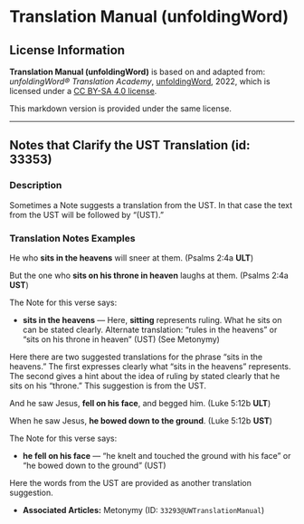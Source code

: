 # Translation Manual (unfoldingWord)

## License Information

**Translation Manual (unfoldingWord)** is based on and adapted from: _unfoldingWord® Translation Academy_, [unfoldingWord](https://unfoldingword.org/utw), 2022, which is licensed under a [CC BY-SA 4.0 license](https://creativecommons.org/licenses/by-sa/4.0/legalcode.en).

This markdown version is provided under the same license.



--------------------------------

## Notes that Clarify the UST Translation (id: 33353)

### Description

Sometimes a Note suggests a translation from the UST. In that case the text from the UST will be followed by “(UST).”

### Translation Notes Examples

He who **sits in the heavens** will sneer at them. (Psalms 2:4a **ULT**)

But the one who **sits on his throne in heaven** laughs at them. (Psalms 2:4a **UST**)

The Note for this verse says:

* **sits in the heavens** — Here, **sitting** represents ruling. What he sits on can be stated clearly. Alternate translation: “rules in the heavens” or “sits on his throne in heaven” (UST) (See Metonymy)

Here there are two suggested translations for the phrase “sits in the heavens.” The first expresses clearly what “sits in the heavens” represents. The second gives a hint about the idea of ruling by stated clearly that he sits on his “throne.” This suggestion is from the UST.

And he saw Jesus, **fell on his face**, and begged him. (Luke 5:12b **ULT**)

When he saw Jesus, **he bowed down to the ground**. (Luke 5:12b **UST**)

The Note for this verse says:

* **he fell on his face** — “he knelt and touched the ground with his face” or “he bowed down to the ground” (UST)

Here the words from the UST are provided as another translation suggestion.

* **Associated Articles:** Metonymy (ID: `33293@UWTranslationManual`)

